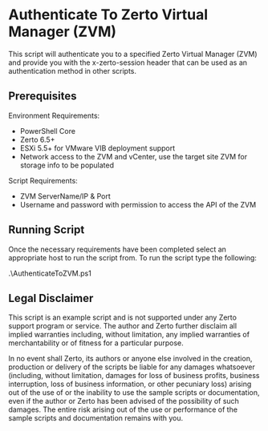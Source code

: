 # Authenticate To Zerto Virtual Manager (ZVM)

This script will authenticate you to a specified Zerto Virtual Manager (ZVM) and provide you with the x-zerto-session header that can be used as an authentication method in other scripts.

## Prerequisites

Environment Requirements:
- PowerShell Core
- Zerto 6.5+
- ESXi 5.5+ for VMware VIB deployment support
- Network access to the ZVM and vCenter, use the target site ZVM for storage info to be populated

Script Requirements:
- ZVM ServerName/IP & Port
- Username and password with permission to access the API of the ZVM

## Running Script

Once the necessary requirements have been completed select an appropriate host to run the script from. To run the script type the following:

.\AuthenticateToZVM.ps1

## Legal Disclaimer

This script is an example script and is not supported under any Zerto support program or service. The author and Zerto further disclaim all implied warranties including, without limitation, any implied warranties of merchantability or of fitness for a particular purpose.

In no event shall Zerto, its authors or anyone else involved in the creation, production or delivery of the scripts be liable for any damages whatsoever (including, without limitation, damages for loss of business profits, business interruption, loss of business information, or other pecuniary loss) arising out of the use of or the inability to use the sample scripts or documentation, even if the author or Zerto has been advised of the possibility of such damages. The entire risk arising out of the use or performance of the sample scripts and documentation remains with you.

